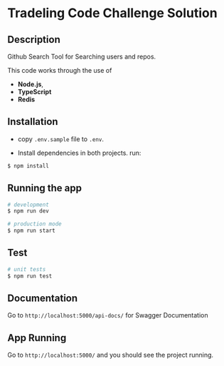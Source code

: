 # Tradeling Code Challenge Solution

## Description

Github Search Tool for Searching users and repos.

This code works through the use of

- **Node.js**,
- **TypeScript**
- **Redis**

## Installation

- copy  `.env.sample` file to `.env`.

- Install dependencies in both projects. run: 

 ```bash
 $ npm install
 ```

## Running the app

```bash
# development
$ npm run dev

# production mode
$ npm run start
```

## Test

```bash
# unit tests
$ npm run test
```

## Documentation

Go to `http://localhost:5000/api-docs/` for Swagger Documentation

## App Running 

Go to `http://localhost:5000/` and you should see the project running.
